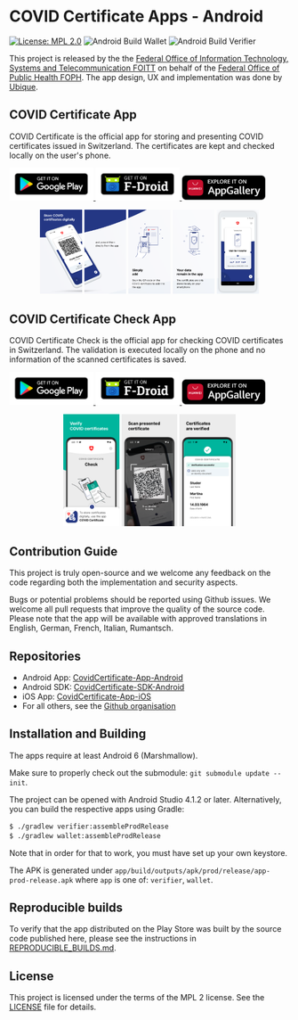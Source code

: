 # COVID Certificate Apps - Android

[![License: MPL 2.0](https://img.shields.io/badge/License-MPL%202.0-brightgreen.svg)](https://github.com/admin-ch/CovidCertificate-App-Android/blob/main/LICENSE)
![Android Build Wallet](https://github.com/admin-ch/CovidCertificate-App-Android/actions/workflows/appcenter_wallet_dev.yml/badge.svg)
![Android Build Verifier](https://github.com/admin-ch/CovidCertificate-App-Android/actions/workflows/appcenter_verifier_dev.yml/badge.svg)

This project is released by the the [Federal Office of Information Technology, Systems and Telecommunication FOITT](https://www.bit.admin.ch/)
on behalf of the [Federal Office of Public Health FOPH](https://www.bag.admin.ch/).
The app design, UX and implementation was done by [Ubique](https://www.ubique.ch?app=github).

## COVID Certificate App

COVID Certificate is the official app for storing and presenting COVID certificates issued in Switzerland.
The certificates are kept and checked locally on the user's phone.

<p align="verticalcenter">
<a href='https://play.google.com/store/apps/details?id=ch.admin.bag.covidcertificate.wallet'>
<img alt='Get it on Google Play' src='badges/googleplay.png' width="30%"/>
</a>
<a href='https://f-droid.org/packages/ch.admin.bag.covidcertificate.wallet'>
<img alt='Get it on F-Droid' src='badges/fdroid.png' width="30%"/>
</a>
<a href='https://appgallery.huawei.com/#/app/C104434571'>
<img alt='Explore it on AppGallery'  src='badges/appgallery.png' width="30%"/>
</a>
</p>

<p align="center">
<img src="wallet/src/main/play/listings/en-US/graphics/phone-screenshots/EN_01.png" width="15%">
<img src="wallet/src/main/play/listings/en-US/graphics/phone-screenshots/EN_02.png" width="15%">
<img src="wallet/src/main/play/listings/en-US/graphics/phone-screenshots/EN_03.png" width="15%">
<img src="wallet/src/main/play/listings/en-US/graphics/phone-screenshots/EN_04.png" width="15%">
<img src="wallet/src/main/play/listings/en-US/graphics/phone-screenshots/EN_05.png" width="15%">
</p>

## COVID Certificate Check App

COVID Certificate Check is the official app for checking COVID certificates in Switzerland.
The validation is executed locally on the phone and no information of the scanned certificates is saved.

<p align="verticalcenter">
<a href='https://play.google.com/store/apps/details?id=ch.admin.bag.covidcertificate.verifier'>
<img alt='Get it on Google Play' src='badges/googleplay.png' width="30%"/>
</a>
<a href='https://f-droid.org/packages/ch.admin.bag.covidcertificate.verifier'>
<img alt='Get it on F-Droid' src='badges/fdroid.png' width="30%"/>
</a>
<a href='https://appgallery.huawei.com/#/app/C104435637'>
<img alt='Explore it on AppGallery' src='badges/appgallery.png' width="30%"/>
</a>
</p>

<p align="center">
<img src="verifier/src/main/play/listings/en-US/graphics/phone-screenshots/EN_01.png" width="20%">
<img src="verifier/src/main/play/listings/en-US/graphics/phone-screenshots/EN_02.png" width="20%">
<img src="verifier/src/main/play/listings/en-US/graphics/phone-screenshots/EN_03.png" width="20%">
</p>

## Contribution Guide

This project is truly open-source and we welcome any feedback on the code regarding both the implementation and security aspects.

Bugs or potential problems should be reported using Github issues.
We welcome all pull requests that improve the quality of the source code.
Please note that the app will be available with approved translations in English, German, French, Italian, Rumantsch.

## Repositories

* Android App: [CovidCertificate-App-Android](https://github.com/admin-ch/CovidCertificate-App-Android)
* Android SDK: [CovidCertificate-SDK-Android](https://github.com/admin-ch/CovidCertificate-SDK-Android)
* iOS App: [CovidCertificate-App-iOS](https://github.com/admin-ch/CovidCertificate-App-iOS)
* For all others, see the [Github organisation](https://github.com/admin-ch/)

## Installation and Building

The apps require at least Android 6 (Marshmallow).

Make sure to properly check out the submodule: `git submodule update --init`.

The project can be opened with Android Studio 4.1.2 or later.
Alternatively, you can build the respective apps using Gradle:
```sh
$ ./gradlew verifier:assembleProdRelease
$ ./gradlew wallet:assembleProdRelease
```
Note that in order for that to work, you must have set up your own keystore.

The APK is generated under `app/build/outputs/apk/prod/release/app-prod-release.apk` where `app` is one of: `verifier`, `wallet`.

## Reproducible builds

To verify that the app distributed on the Play Store was built by the source code published here, please see the instructions
in [REPRODUCIBLE_BUILDS.md](REPRODUCIBLE_BUILDS.md).

## License

This project is licensed under the terms of the MPL 2 license. See the [LICENSE](LICENSE) file for details.
